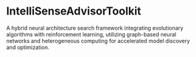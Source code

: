 # IntelliSenseAdvisorToolkit
A hybrid neural architecture search framework integrating evolutionary algorithms with reinforcement learning, utilizing graph-based neural networks and heterogeneous computing for accelerated model discovery and optimization.
